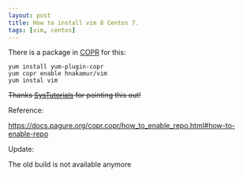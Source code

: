 ```yaml
---
layout: post
title: How to install vim 8 Centos 7.
tags: [vim, centos]
---
```


There is a package in [COPR](https://copr.fedorainfracloud.org/) for this:

```
yum install yum-plugin-copr
yum copr enable hnakamur/vim
yum instal vim
```

~~Thanks
[SysTutorials](https://www.systutorials.com/241762/how-to-upgrade-vim-to-version-8-on-centos-7/)
for pointing this out!~~

Reference:

https://docs.pagure.org/copr.copr/how_to_enable_repo.html#how-to-enable-repo


Update:

The old build is not available anymore
